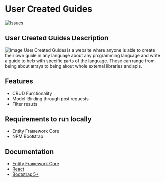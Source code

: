 # User Created Guides
![Issues](https://img.shields.io/github/issues/TortillaWrappedParrot/React-User-Created-Guides)


## User Created Guides Description
![image](https://github.com/TortillaWrappedParrot/React-User-Created-Guides/assets/119008633/320641a7-ee53-4434-92c8-762fa9afabaa)
User Created Guides is a website where anyone is able to create their own guide in any language about
any programming language and write a guide to help with specific parts of the language. These can range from
being about arrays to being about whole external libraries and apis.

## Features
* CRUD Functionality
* Model-Binding through post requests
* Filter results

## Requirements to run locally
* Entity Framework Core
* NPM Bootstrap

## Documentation
* [Entity Framework Core](https://learn.microsoft.com/en-us/ef/core/)
* [React](https://react.dev/)
* [Bootstrap 5+](https://getbootstrap.com/docs/5.0/getting-started/introduction/)
